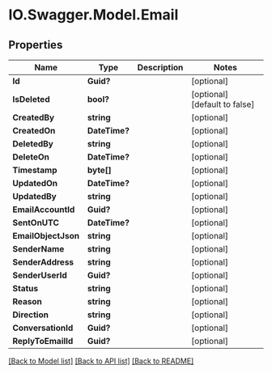 # IO.Swagger.Model.Email
## Properties

Name | Type | Description | Notes
------------ | ------------- | ------------- | -------------
**Id** | **Guid?** |  | [optional] 
**IsDeleted** | **bool?** |  | [optional] [default to false]
**CreatedBy** | **string** |  | [optional] 
**CreatedOn** | **DateTime?** |  | [optional] 
**DeletedBy** | **string** |  | [optional] 
**DeleteOn** | **DateTime?** |  | [optional] 
**Timestamp** | **byte[]** |  | [optional] 
**UpdatedOn** | **DateTime?** |  | [optional] 
**UpdatedBy** | **string** |  | [optional] 
**EmailAccountId** | **Guid?** |  | [optional] 
**SentOnUTC** | **DateTime?** |  | [optional] 
**EmailObjectJson** | **string** |  | [optional] 
**SenderName** | **string** |  | [optional] 
**SenderAddress** | **string** |  | [optional] 
**SenderUserId** | **Guid?** |  | [optional] 
**Status** | **string** |  | [optional] 
**Reason** | **string** |  | [optional] 
**Direction** | **string** |  | [optional] 
**ConversationId** | **Guid?** |  | [optional] 
**ReplyToEmailId** | **Guid?** |  | [optional] 

[[Back to Model list]](../README.md#documentation-for-models) [[Back to API list]](../README.md#documentation-for-api-endpoints) [[Back to README]](../README.md)

